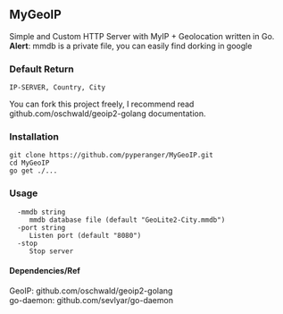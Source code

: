 ## MyGeoIP
Simple and Custom HTTP Server with MyIP + Geolocation written in Go.<br>
<b>Alert</b>: mmdb is a private file, you can easily find dorking in google

### Default Return
```
IP-SERVER, Country, City
```
You can fork this project freely, I recommend read github.com/oschwald/geoip2-golang documentation. 

### Installation
```
git clone https://github.com/pyperanger/MyGeoIP.git
cd MyGeoIP
go get ./...
```

### Usage
```
  -mmdb string
     mmdb database file (default "GeoLite2-City.mmdb")
  -port string
     Listen port (default "8080")
  -stop
     Stop server
```

#### Dependencies/Ref
GeoIP: github.com/oschwald/geoip2-golang<br>
go-daemon: github.com/sevlyar/go-daemon
